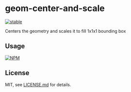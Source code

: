 # geom-center-and-scale

[![stable](http://badges.github.io/stability-badges/dist/stable.svg)](http://github.com/badges/stability-badges)

Centers the geometry and scales it to fill 1x1x1 bounding box

## Usage

[![NPM](https://nodei.co/npm/geom-center-and-scale.png)](https://www.npmjs.com/package/geom-center-and-scale)

## License

MIT, see [LICENSE.md](http://github.com/vorg/geom-center-and-scale/blob/master/LICENSE.md) for details.
